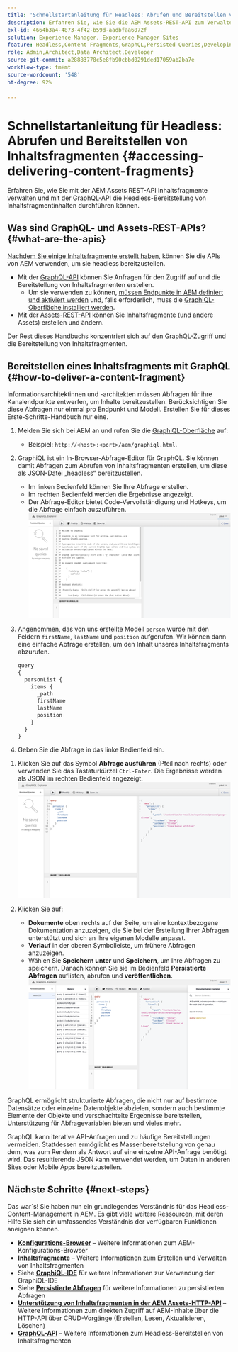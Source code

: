 ```yaml
---
title: 'Schnellstartanleitung für Headless: Abrufen und Bereitstellen von Inhaltsfragmenten'
description: Erfahren Sie, wie Sie die AEM Assets-REST-API zum Verwalten von Inhaltsfragmenten und die GraphQL-API für die Headless-Bereitstellung von Inhalten der Inhaltsfragmente verwenden.
exl-id: 4664b3a4-4873-4f42-b59d-aadbfaa6072f
solution: Experience Manager, Experience Manager Sites
feature: Headless,Content Fragments,GraphQL,Persisted Queries,Developing
role: Admin,Architect,Data Architect,Developer
source-git-commit: a28883778c5e8fb90cbbd0291ded17059ab2ba7e
workflow-type: tm+mt
source-wordcount: '548'
ht-degree: 92%

---
```


# Schnellstartanleitung für Headless: Abrufen und Bereitstellen von Inhaltsfragmenten {#accessing-delivering-content-fragments}

Erfahren Sie, wie Sie mit der AEM Assets REST-API Inhaltsfragmente verwalten und mit der GraphQL-API die Headless-Bereitstellung von Inhaltsfragmentinhalten durchführen können.

## Was sind GraphQL- und Assets-REST-APIs? {#what-are-the-apis}

[Nachdem Sie einige Inhaltsfragmente erstellt haben,](create-content-fragment.md) können Sie die APIs von AEM verwenden, um sie headless bereitzustellen.

* Mit der [GraphQL-API](/help/sites-developing/headless/graphql-api/graphql-api-content-fragments.md) können Sie Anfragen für den Zugriff auf und die Bereitstellung von Inhaltsfragmenten erstellen.
   * Um sie verwenden zu können, [müssen Endpunkte in AEM definiert und aktiviert werden](/help/sites-developing/headless/graphql-api/graphql-endpoint.md#enabling-graphql-endpoint) und, falls erforderlich, muss die [GraphiQL-Oberfläche installiert werden](/help/sites-developing/headless/graphql-api/graphql-api-content-fragments.md#installing-graphiql-interface).
* Mit der [Assets-REST-API](/help/assets/assets-api-content-fragments.md) können Sie Inhaltsfragmente (und andere Assets) erstellen und ändern.

Der Rest dieses Handbuchs konzentriert sich auf den GraphQL-Zugriff und die Bereitstellung von Inhaltsfragmenten.

## Bereitstellen eines Inhaltsfragments mit GraphQL {#how-to-deliver-a-content-fragment}

Informationsarchitektinnen und -architekten müssen Abfragen für ihre Kanalendpunkte entwerfen, um Inhalte bereitzustellen. Berücksichtigen Sie diese Abfragen nur einmal pro Endpunkt und Modell. Erstellen Sie für dieses Erste-Schritte-Handbuch nur eine.

1. Melden Sie sich bei AEM an und rufen Sie die [GraphiQL-Oberfläche](/help/sites-developing/headless/graphql-api/graphiql-ide.md) auf:
   * Beispiel: `http://<host>:<port>/aem/graphiql.html`.

1. GraphiQL ist ein In-Browser-Abfrage-Editor für GraphQL. Sie können damit Abfragen zum Abrufen von Inhaltsfragmenten erstellen, um diese als JSON-Datei „headless“ bereitzustellen.
   * Im linken Bedienfeld können Sie Ihre Abfrage erstellen.
   * Im rechten Bedienfeld werden die Ergebnisse angezeigt.
   * Der Abfrage-Editor bietet Code-Vervollständigung und Hotkeys, um die Abfrage einfach auszuführen.
     ![GraphiQL-Editor](assets/graphiql.png)

1. Angenommen, das von uns erstellte Modell `person` wurde mit den Feldern `firstName`, `lastName` und `position` aufgerufen. Wir können dann eine einfache Abfrage erstellen, um den Inhalt unseres Inhaltsfragments abzurufen.

   ```text
   query 
   {
     personList {
       items {
         _path
         firstName
         lastName
         position
       }
     }
   }
   ```

1. Geben Sie die Abfrage in das linke Bedienfeld ein.
<!--
   ![GraphiQL query](assets/graphiql-query.png)
-->

1. Klicken Sie auf das Symbol **Abfrage ausführen** (Pfeil nach rechts) oder verwenden Sie das Tastaturkürzel `Ctrl-Enter`. Die Ergebnisse werden als JSON im rechten Bedienfeld angezeigt.
   ![GraphiQL-Ergebnisse](assets/graphiql-results.png)

1. Klicken Sie auf:
   * **Dokumente** oben rechts auf der Seite, um eine kontextbezogene Dokumentation anzuzeigen, die Sie bei der Erstellung Ihrer Abfragen unterstützt und sich an Ihre eigenen Modelle anpasst.
   * **Verlauf** in der oberen Symbolleiste, um frühere Abfragen anzuzeigen.
   * Wählen Sie **Speichern unter** und **Speichern**, um Ihre Abfragen zu speichern. Danach können Sie sie im Bedienfeld **Persistierte Abfragen** auflisten, abrufen und **veröffentlichen**.
     ![GraphiQL-Dokumentation](assets/graphiql-documentation.png)

GraphQL ermöglicht strukturierte Abfragen, die nicht nur auf bestimmte Datensätze oder einzelne Datenobjekte abzielen, sondern auch bestimmte Elemente der Objekte und verschachtelte Ergebnisse bereitstellen, Unterstützung für Abfragevariablen bieten und vieles mehr.

GraphQL kann iterative API-Anfragen und zu häufige Bereitstellungen vermeiden. Stattdessen ermöglicht es Massenbereitstellung von genau dem, was zum Rendern als Antwort auf eine einzelne API-Anfrage benötigt wird. Das resultierende JSON kann verwendet werden, um Daten in anderen Sites oder Mobile Apps bereitzustellen.

## Nächste Schritte {#next-steps}

Das war´s! Sie haben nun ein grundlegendes Verständnis für das Headless-Content-Management in AEM. Es gibt viele weitere Ressourcen, mit deren Hilfe Sie sich ein umfassendes Verständnis der verfügbaren Funktionen aneignen können.

* **[Konfigurations-Browser](create-configuration.md)** – Weitere Informationen zum AEM-Konfigurations-Browser
* **[Inhaltsfragmente](/help/assets/content-fragments/content-fragments.md)** – Weitere Informationen zum Erstellen und Verwalten von Inhaltsfragmenten
* Siehe **[GraphiQL-IDE](/help/sites-developing/headless/graphql-api/graphiql-ide.md)** für weitere Informationen zur Verwendung der GraphiQL-IDE
* Siehe **[Persistierte Abfragen](/help/sites-developing/headless/graphql-api/persisted-queries.md)** für weitere Informationen zu persistierten Abfragen
* **[Unterstützung von Inhaltsfragmenten in der AEM Assets-HTTP-API](/help/assets/assets-api-content-fragments.md)** – Weitere Informationen zum direkten Zugriff auf AEM-Inhalte über die HTTP-API über CRUD-Vorgänge (Erstellen, Lesen, Aktualisieren, Löschen)
* **[GraphQL-API](/help/sites-developing/headless/graphql-api/graphql-api-content-fragments.md)** – Weitere Informationen zum Headless-Bereitstellen von Inhaltsfragmenten

